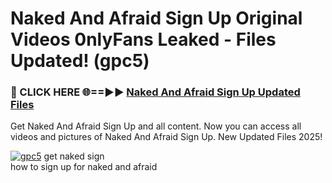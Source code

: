 # Naked And Afraid Sign Up Original Videos 0nlyFans Leaked - Files Updated! (gpc5)

<h3>🔴 CLICK HERE 🌐==►► <a href="https://tinyurl.com/yckcrads" rel="nofollow">Naked And Afraid Sign Up Updated Files</a></h3>

Get Naked And Afraid Sign Up and all content. Now you can access all videos and pictures of Naked And Afraid Sign Up. New Updated Files 2025!

[![gpc5](https://i.imgur.com/hpKpOFt.gif)](https://tinyurl.com/yckcrads)
get naked sign<br>
how to sign up for naked and afraid